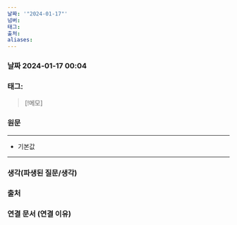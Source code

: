 ```yaml
---
날짜: '"2024-01-17"'
넘버: 
태그: 
출처: 
aliases:
---
```

### 날짜  2024-01-17 00:04

### 태그:

>[!메모]
>

### 원문
---
- 기본값
---
### 생각(파생된 질문/생각)

### 출처

### 연결 문서 (연결 이유)
